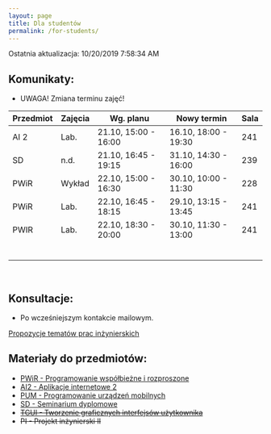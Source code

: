 ```yaml
---
layout: page
title: Dla studentów
permalink: /for-students/
---
```


<!--
&#x1F534; **Komunikaty:**
* ...
-->

Ostatnia aktualizacja: 10/20/2019 7:58:34 AM

## Komunikaty:

* UWAGA! Zmiana terminu zajęć!

| Przedmiot | Zajęcia  | Wg. planu             | Nowy termin          | Sala |
| --------- | -------- | --------------------- | -------------------- | ---- |
| AI 2      | Lab.     | 21.10, 15:00 - 16:00  | 16.10, 18:00 - 19:30 | 241  |
| SD        | n.d.     | 21.10, 16:45 - 19:15  | 31.10, 14:30 - 16:00 | 239  |
| PWiR      | Wykład   | 22.10, 15:00 - 16:30  | 30.10, 10:00 - 11:30 | 228  |
| PWiR      | Lab.     | 22.10, 16:45 - 18:15  | 29.10, 13:15 - 13:45 | 241  |
| PWIR      | Lab.     | 22.10, 18:30 - 20:00  | 30.10, 11:30 - 13:00 | 241  |
|           |          |                       |                      |      |
|           |          |                       |                      |      |
|           |          |                       |                      |      |
|           |          |                       |                      |      |
|           |          |                       |                      |      |
|           |          |                       |                      |      |


<br>

## Konsultacje:

* Po wcześniejszym kontakcie mailowym.
<!-- * Wtorek, godz. 15:00 - 17:00, p. 353, B1 -->

[Propozycje tematów prac inżynierskich](topics2017)

## Materiały do przedmiotów:

* [PWiR - Programowanie współbieżne i rozproszone](pwir)
* [AI2 - Aplikacje internetowe 2](ai2)
* [PUM - Programowanie urządzeń mobilnych](um)
* [SD - Seminarium dyplomowe](sd)
* ~~[TGUI - Tworzenie graficznych interfejsów użytkownika](tgui)~~
* ~~PI - Projekt inżynierski II~~

